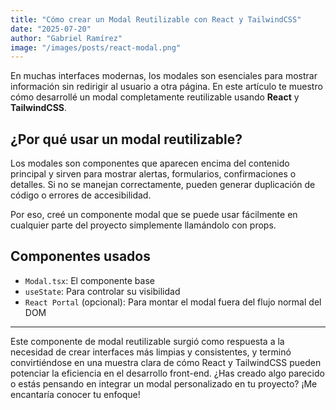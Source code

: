 ```yaml
---
title: "Cómo crear un Modal Reutilizable con React y TailwindCSS"
date: "2025-07-20"
author: "Gabriel Ramírez"
image: "/images/posts/react-modal.png"
---
```


En muchas interfaces modernas, los modales son esenciales para mostrar información sin redirigir al usuario a otra página. En este artículo te muestro cómo desarrollé un modal completamente reutilizable usando **React** y **TailwindCSS**.

## ¿Por qué usar un modal reutilizable?

Los modales son componentes que aparecen encima del contenido principal y sirven para mostrar alertas, formularios, confirmaciones o detalles. Si no se manejan correctamente, pueden generar duplicación de código o errores de accesibilidad.

Por eso, creé un componente modal que se puede usar fácilmente en cualquier parte del proyecto simplemente llamándolo con props.

## Componentes usados

- `Modal.tsx`: El componente base
- `useState`: Para controlar su visibilidad
- `React Portal` (opcional): Para montar el modal fuera del flujo normal del DOM

---

Este componente de modal reutilizable surgió como respuesta a la necesidad de crear interfaces más limpias y consistentes, y terminó convirtiéndose en una muestra clara de cómo React y TailwindCSS pueden potenciar la eficiencia en el desarrollo front-end. ¿Has creado algo parecido o estás pensando en integrar un modal personalizado en tu proyecto? ¡Me encantaría conocer tu enfoque!
